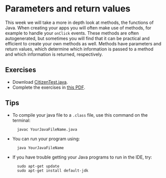 # Parameters and return values

This week we will take a more in depth look at methods, the functions of Java. When creating your apps you will often make use of methods, for example to handle your `onClick` events. These methods are often autogenerated, but sometimes you will find that it can be practical and efficient to create your own methods as well. Methods have parameters and return values, which determine which information is passed to a method and which information is returned, respectively. 


## Exercises

- Download [CitizenTest.java](CitizenTest.java).
- Complete the exercises in [this PDF](q3.pdf).


## Tips

- To compile your java file to a `.class` file, use this command on the terminal:

        javac YourJavaFileName.java

- You can run your program using:

        java YourJavaFileName

- If you have trouble getting your Java programs to run in the IDE, try:

        sudo apt-get update
        sudo apt-get install default-jdk
